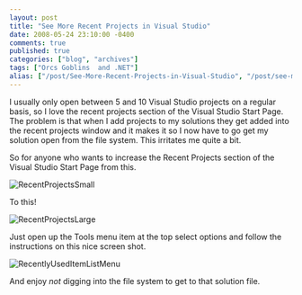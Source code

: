 ```yaml
---
layout: post
title: "See More Recent Projects in Visual Studio"
date: 2008-05-24 23:10:00 -0400
comments: true
published: true
categories: ["blog", "archives"]
tags: ["Orcs Goblins  and .NET"]
alias: ["/post/See-More-Recent-Projects-in-Visual-Studio", "/post/see-more-recent-projects-in-visual-studio"]
---
```

<!-- more -->

<p>I usually only open between 5 and 10 Visual Studio projects on a regular basis, so I love the recent projects section of the Visual Studio Start Page. The problem is that when I add projects to my solutions they get added into the recent projects window and it makes it so I now have to go get my solution open from the file system. This irritates me quite a bit.</p>
<p>So for anyone who wants to increase the Recent Projects section of the Visual Studio Start Page from this.</p>
<p><img src="http://static.flickr.com/2216/2358677821_31cf5587e9.jpg" border="0" alt="RecentProjectsSmall" /></p>
<p>To this!</p>
<p><img src="http://static.flickr.com/2362/2359512260_717314e1b1.jpg" border="0" alt="RecentProjectsLarge" /></p>
<p>Just open up the Tools menu item at the top select options and follow the instructions on this nice screen shot.</p>
<p><img src="http://static.flickr.com/3108/2358677791_c66beec913.jpg" border="0" alt="RecentlyUsedItemListMenu" /></p>
<p>And enjoy <em>not</em> digging into the file system to get to that solution file.</p>
